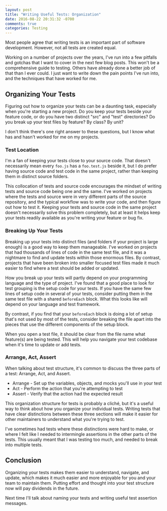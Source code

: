 ```yaml
---
layout: post
title: "Writing Useful Tests: Organization"
date: 2016-08-22 20:31:32 -0700
comments: true
categories: Testing
---
```


Most people agree that writing tests is an important part of software development.
However, not all tests are created equal.

Working on a number of projects over the years, I've run into a few pitfalls and gotchas that I want to cover in the next few blog posts.
This won't be a comprehensive guide to testing.
Others have already done a better job of that than I ever could.
I just want to write down the pain points I've run into, and the techniques that have worked for me.

Organizing Your Tests
---

Figuring out how to organize your tests can be a daunting task, especially when you're starting a new project.
Do you keep your tests beside your feature code, or do you have two distinct "src" and "test" directories?
Do you break up your test files by feature? By class? By unit?

I don't think there's one right answer to these questions, but I know what has and hasn't worked for me on my projects.

### Test Location

I'm a fan of keeping your tests close to your source code.
That doesn't necessarily mean every `foo.js` has a `foo.test.js` beside it, but I do prefer having source code and test code in the same project, rather than keeping them in distinct source folders.

This collocation of tests and source code encourages the mindset of writing tests and source code being one and the same.
I've worked on projects where the tests and source were in very different parts of the source repository, and the typical workflow was to write your code, and then figure out how to test it.
Keeping your tests and source code in the same project doesn't necessarily solve this problem completely, but at least it helps keep your tests readily available as you're writing your feature or bug fix.

### Breaking Up Your Tests

Breaking up your tests into distinct files (and folders if your project is large enough) is a good way to keep them manageable.
I've worked on projects that had thousands of lines of code in the same test file, and it was a nightmare to find and update tests within those enormous files.
By contrast, projects that have been broken into smaller focused test files made it much easier to find where a test should be added or updated.

How you break up your tests will partly depend on your programming language and the type of project.
I've found that a good place to look for test grouping is the setup code for your tests.
If you have the same few lines of setup code in several of your tests, consider putting them in the same test file with a shared `beforeEach` block.
What this looks like will depend on your language and test framework.

By contrast, if you find that your `beforeEach` block is doing a lot of setup that's not used by most of the tests, consider breaking the file apart into the pieces that use the different components of the setup block.

When you open a test file, it should be clear from the file name what feature(s) are being tested. This will help you navigate your test codebase when it's time to update or add tests.

### Arrange, Act, Assert

When talking about test structure, it's common to discuss the three parts of a test: Arrange, Act, and Assert.

* Arrange - Set up the variables, objects, and mocks you'll use in your test
* Act - Perform the action that you're attempting to test
* Assert - Verify that the action had the expected result

This organization structure for tests is probably a cliché, but it's a useful way to think about how you organize your individual tests.
Writing tests that have clear distinctions between these three sections will make it easier for other maintainers to understand what you're trying to test.

I've sometimes had tests where these distinctions were hard to make, or where I felt like I needed to intermingle assertions in the other parts of the tests.
This usually meant that I was testing too much, and needed to break into multiple tests.

Conclusion
---

Organizing your tests makes them easier to understand, navigate, and update, which makes it much easier and more enjoyable for you and your team to maintain them.
Putting effort and thought into your test structure now will pay dividends in the future.

Next time I'll talk about naming your tests and writing useful test assertion messages.
